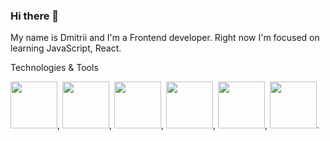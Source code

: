### Hi there 👋

My name is Dmitrii and I'm a Frontend developer. Right now I'm focused on learning JavaScript, React. 

Technologies & Tools
<p>
  <img style="width: 75px" src="https://img.icons8.com/?size=512&id=20909&format=png" />, <img style="width: 75px" src="https://cdn1.iconfinder.com/data/icons/logotypes/32/badge-css-3-1024.png" />, <img style="width: 75px" src="https://cdn4.iconfinder.com/data/icons/logos-and-brands/512/187_Js_logo_logos-1024.png" />, <img style="width: 75px" src="https://cdn4.iconfinder.com/data/icons/logos-3/600/React.js_logo-1024.png" />, <img style="width: 75px" src="https://img.icons8.com/?size=512&id=jD-fJzVguBmw&format=png" />, <img style="width: 75px; max-width: 100%;" src="https://user-images.githubusercontent.com/8939680/57233882-20344080-6fe5-11e9-9086-d20a955bed59.png" />.</p>
</p>


<!--
**DmitriiSublime/DmitriiSublime** is a ✨ _special_ ✨ repository because its `README.md` (this file) appears on your GitHub profile.

Here are some ideas to get you started:

- 🔭 I’m currently working on ...
- 🌱 I’m currently learning ...
- 👯 I’m looking to collaborate on ...
- 🤔 I’m looking for help with ...
- 💬 Ask me about ...
- 📫 How to reach me: ...
- 😄 Pronouns: ...
- ⚡ Fun fact: ...
-->

